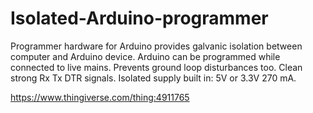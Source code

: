 # Isolated-Arduino-programmer

Programmer hardware for Arduino provides galvanic isolation between computer and Arduino device.
Arduino can be programmed while connected to live mains. Prevents ground loop disturbances too.
Clean strong Rx  Tx  DTR signals. Isolated supply built in: 5V or 3.3V 270 mA.

https://www.thingiverse.com/thing:4911765

